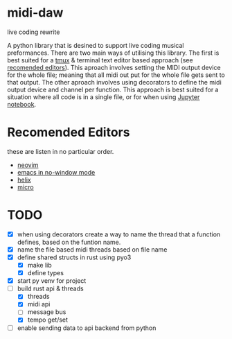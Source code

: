 # midi-daw

  live coding rewrite

A python library that is desined to support live coding musical preformances. There are two main ways of utilising this library. The first is best suited for a [tmux](https://github.com/tmux/tmux/wiki) & terminal text editor based approach (see [recomended editors](#recomended-editors)). This aproach involves setting the MIDI output device for the whole file; meaning that all midi out put for the whole file gets sent to that output. The other aproach involves using decorators to define the midi output device and channel per function. This approach is best suited for a situation where all code is in a single file, or for when using [Jupyter notebook](https://jupyter.org/).

# Recomended Editors

these are listen in no particular order.

- [neovim](https://neovim.io/)
- [emacs in no-window mode](https://www.gnu.org/software/emacs/manual/html_node/emacs/Initial-Options.html#index-_002d_002dno_002dwindow_002dsystem)
- [helix](https://helix-editor.com/)
- [micro](https://micro-editor.github.io/)

# TODO

- [x] when using decorators create a way to name the thread that a function defines, based on the funtion name.
- [x] name the file based midi threads based on file name
- [x] define shared structs in rust using pyo3
  - [x] make lib
  - [x] define types
- [x] start py venv for project
- [ ] build rust api & threads
  - [x] threads
  - [x] midi api
  - [ ] message bus
  - [x] tempo get/set
- [ ] enable sending data to api backend from python
